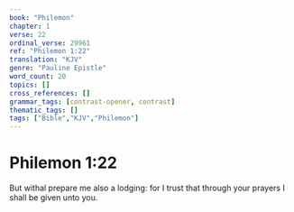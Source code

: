 ```yaml
---
book: "Philemon"
chapter: 1
verse: 22
ordinal_verse: 29961
ref: "Philemon 1:22"
translation: "KJV"
genre: "Pauline Epistle"
word_count: 20
topics: []
cross_references: []
grammar_tags: [contrast-opener, contrast]
thematic_tags: []
tags: ["Bible","KJV","Philemon"]
---
```


# Philemon 1:22

But withal prepare me also a lodging: for I trust that through your prayers I shall be given unto you.
